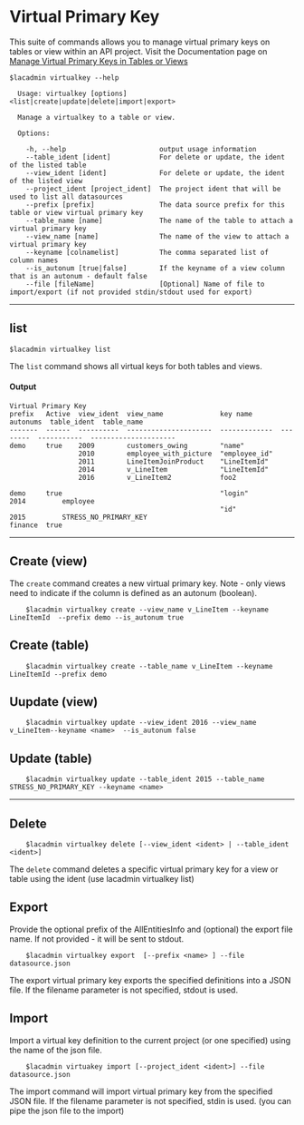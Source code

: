 # Virtual Primary Key
This suite of commands allows you to manage virtual primary keys on tables or view within an API project.
Visit the Documentation page on [Manage Virtual Primary Keys in Tables or Views](https://docops.ca.com/ca-live-api-creator/4-1/en/creating-apis/database-creation/manage-existing-schemas#ManageExistingSchemas-ManageVirtualPrimaryKeysinTables)
```
$lacadmin virtualkey --help

  Usage: virtualkey [options] <list|create|update|delete|import|export>

  Manage a virtualkey to a table or view.

  Options:

    -h, --help                       output usage information
    --table_ident [ident]            For delete or update, the ident of the listed table
    --view_ident [ident]             For delete or update, the ident of the listed view
    --project_ident [project_ident]  The project ident that will be used to list all datasources
    --prefix [prefix]                The data source prefix for this table or view virtual primary key
    --table_name [name]              The name of the table to attach a virtual primary key
    --view_name [name]               The name of the view to attach a virtual primary key
    --keyname [colnamelist]          The comma separated list of column names
    --is_autonum [true|false]        If the keyname of a view column that is an autonum - default false
    --file [fileName]                [Optional] Name of file to import/export (if not provided stdin/stdout used for export)
```
***
## list
    $lacadmin virtualkey list

The `list` command shows all virtual keys for both tables and views.

#### Output
```
Virtual Primary Key                                                                                                                                          
prefix   Active  view_ident  view_name              key name       autonums  table_ident  table_name           
-------  ------  ----------  ---------------------  -------------  --------  -----------  ---------------------
demo     true    2009        customers_owing        "name"                                                     
                 2010        employee_with_picture  "employee_id"                                              
                 2011        LineItemJoinProduct    "LineItemId"                                               
                 2014        v_LineItem             "LineItemId"                                               
                 2016        v_LineItem2            foo2                                                       
                                                                                                               
demo     true                                       "login"                  2014         employee             
                                                    "id"                     2015         STRESS_NO_PRIMARY_KEY
finance  true                                                                                                  
```
***
## Create (view)
The `create` command creates a new virtual primary key. Note - only views need to indicate if the column is defined as an autonum (boolean).
```
    $lacadmin virtualkey create --view_name v_LineItem --keyname LineItemId  --prefix demo --is_autonum true
```
## Create (table)
```
    $lacadmin virtualkey create --table_name v_LineItem --keyname LineItemId --prefix demo  
```

## Uupdate (view)

```
    $lacadmin virtualkey update --view_ident 2016 --view_name v_LineItem--keyname <name>  --is_autonum false 

```
## Update (table)

```
    $lacadmin virtualkey update --table_ident 2015 --table_name STRESS_NO_PRIMARY_KEY --keyname <name>  

```
***
## Delete
```
    $lacadmin virtualkey delete [--view_ident <ident> | --table_ident <ident>]
```
The `delete` command deletes a specific virtual primary key for a view or table using the ident (use lacadmin virtualkey list)


## Export
Provide the optional prefix of the AllEntitiesInfo and (optional) the export file name. If not provided - it will be sent to stdout.
```
    $lacadmin virtualkey export  [--prefix <name> ] --file datasource.json
```
The export virtual primary key exports the specified definitions into a JSON file. If the filename parameter is not specified, stdout is used.

## Import
Import a virtual key definition to the current project (or one specified) using the name of the json file.
```
    $lacadmin virtuakey import [--project_ident <ident>] --file datasource.json
```
The import command will import virtual primary key from the specified JSON file. If the filename parameter is not specified, stdin is used. (you can pipe the json file to the import)

